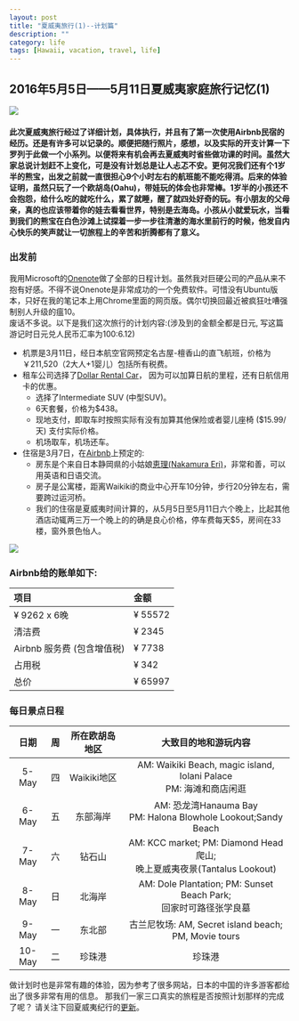 ```yaml
---
layout: post
title: "夏威夷旅行(1)--计划篇"
description: ""
category: life
tags: [Hawaii, vacation, travel, life]
---
```



## 2016年5月5日——5月11日夏威夷家庭旅行记忆(1)

![](/winterwang.github.io/image/Hanauma.jpg)


#### 此次夏威夷旅行经过了详细计划，具体执行，并且有了第一次使用Airbnb民宿的经历。还是有许多可以记录的。顺便把随行照片，感想，以及实际的开支计算一下罗列于此做一个小系列。以便将来有机会再去夏威夷时省些做功课的时间。虽然大家总说计划赶不上变化，可是没有计划总是让人忐忑不安。更何况我们还有个1岁半的熊宝，出发之前就一直很担心9个小时左右的航班能不能吃得消。后来的体验证明，虽然只玩了一个欧胡岛(Oahu)，带娃玩的体会也非常棒。1岁半的小孩还不会抱怨，给什么吃的就吃什么，累了就睡，醒了就四处好奇的玩。有小朋友的父母亲，真的也应该带着你的娃去看看世界，特别是去海岛。小孩从小就爱玩水，当看到我们的熊宝在白色沙滩上试探着一步一步往清澈的海水里前行的时候，他发自内心快乐的笑声就让一切旅程上的辛苦和折腾都有了意义。

### 出发前
我用Microsoft的[Onenote](https://www.onenote.com/)做了全部的日程计划。虽然我对巨硬公司的产品从来不抱有好感。不得不说Onenote是非常成功的一个免费软件。可惜没有Ubuntu版本，只好在我的笔记本上用Chrome里面的网页版。偶尔切换回最近被疯狂吐嘈强制别人升级的瘟10。
<br>废话不多说。以下是我们这次旅行的计划内容:(涉及到的金额全都是日元, 写这篇游记时日元兑人民币汇率为100:6.12)

* 机票是3月11日，经日本航空官网预定名古屋-檀香山的直飞航班，价格为￥211,520（2大人+1婴儿）包括所有税费。
* 租车公司选择了[Dollar Rental Car](https://www.dollar.com/)， 因为可以加算日航的里程，还有日航信用卡的优惠。
    + 选择了Intermediate SUV (中型SUV)。
    + 6天套餐，价格为$438。
    + 现地支付，即取车时按照实际有没有加算其他保险或者婴儿座椅 ($15.99/天) 支付实际价格。
    + 机场取车，机场还车。
* 住宿是3月7日，在[Airbnb](https://goo.gl/1NnF68)上预定的: 
    + 房东是个来自日本静岡県的小姑娘[恵理(Nakamura Eri)](https://goo.gl/5gSnU1)，非常和善，可以用英语和日语交流。
    + 房子是公寓楼，距离Waikiki的商业中心开车10分钟，步行20分钟左右，需要跨过运河桥。
    + 我们的住宿是夏威夷时间计算的，从5月5日至5月11日六个晚上，比起其他酒店动辄两三万一个晚上的的确是良心价格，停车费每天$5，房间在33楼，窗外景色怡人。

    
![](/winterwang.github.io/image/Eri.jpg)


### Airbnb给的账单如下:

|项目                       |金额    |
|:--------------------------|:-------|
|¥ 9262 x 6晚               |¥ 55572 |
|清洁费                     |¥ 2345  |
|Airbnb 服务费 (包含增值税) |¥ 7738  |
|占用税                     |¥ 342   |
|总价                       |¥ 65997 |



### 每日景点日程

|日期   |周 |所在欧胡岛地区  |大致目的地和游玩内容                                                   |
|:-----:|:-:|:--------------:|:---------------------------------------------------------------------:|
|5-May  |四 |Waikiki地区     |AM: Waikiki Beach,  magic island, Iolani Palace <br>PM: 海滩和商店闲逛 |
|6-May  |五 |东部海岸        |AM: 恐龙湾Hanauma Bay <br>PM: Halona Blowhole Lookout;Sandy Beach      |
|7-May  |六 |钻石山          |AM: KCC market; PM: Diamond Head爬山; <br>晚上夏威夷夜景(Tantalus Lookout) |
|8-May  |日 |北海岸          |AM: Dole Plantation; PM: Sunset Beach Park; <br>回家时可路径张学良墓       |
|9-May  |一 |东北部          |古兰尼牧场: AM, Secret island beach; PM, Movie tours                   |
|10-May |二 |珍珠港          |珍珠港                                                                 |


做计划时也是非常有趣的体验，因为参考了很多网站，日本的中国的许多游客都给出了很多非常有用的信息。
那我们一家三口真实的旅程是否按照计划那样的完成了呢？ 请关注下回夏威夷纪行的[更新]()。

